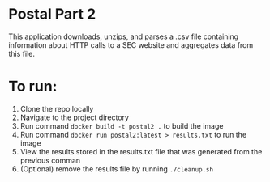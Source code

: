 # Postal Part 2
This application downloads, unzips, and parses a .csv file containing information about HTTP calls to a SEC website and aggregates data from this file.

# To run:
1. Clone the repo locally
2. Navigate to the project directory
3. Run command `docker build -t postal2 .` to build the image
4. Run command `docker run postal2:latest > results.txt` to run the image
5. View the results stored in the results.txt file that was generated from the previous comman
6. (Optional) remove the results file by running `./cleanup.sh`
    